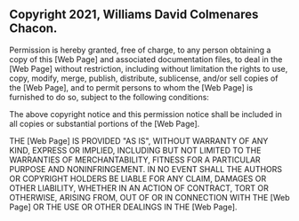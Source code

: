 ## Copyright 2021, Williams David Colmenares Chacon.

Permission is hereby granted, free of charge, to any person obtaining a copy of this [Web Page] and associated documentation files, to deal in the [Web Page] without restriction, including without limitation the rights to use, copy, modify, merge, publish, distribute, sublicense, and/or sell copies of the [Web Page], and to permit persons to whom the [Web Page] is furnished to do so, subject to the following conditions:

The above copyright notice and this permission notice shall be included in all copies or substantial portions of the [Web Page].

THE [Web Page] IS PROVIDED "AS IS", WITHOUT WARRANTY OF ANY KIND, EXPRESS OR IMPLIED, INCLUDING BUT NOT LIMITED TO THE WARRANTIES OF MERCHANTABILITY, FITNESS FOR A PARTICULAR PURPOSE AND NONINFRINGEMENT. IN NO EVENT SHALL THE AUTHORS OR COPYRIGHT HOLDERS BE LIABLE FOR ANY CLAIM, DAMAGES OR OTHER LIABILITY, WHETHER IN AN ACTION OF CONTRACT, TORT OR OTHERWISE, ARISING FROM, OUT OF OR IN CONNECTION WITH THE [Web Page] OR THE USE OR OTHER DEALINGS IN THE [Web Page].
